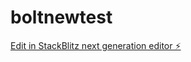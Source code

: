 # boltnewtest

[Edit in StackBlitz next generation editor ⚡️](https://stackblitz.com/~/github.com/pmbdlw/boltnewtest)